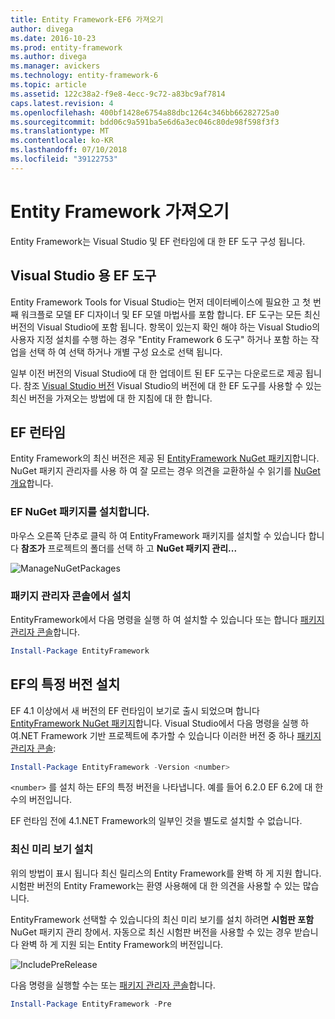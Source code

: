 ```yaml
---
title: Entity Framework-EF6 가져오기
author: divega
ms.date: 2016-10-23
ms.prod: entity-framework
ms.author: divega
ms.manager: avickers
ms.technology: entity-framework-6
ms.topic: article
ms.assetid: 122c38a2-f9e8-4ecc-9c72-a83bc9af7814
caps.latest.revision: 4
ms.openlocfilehash: 400bf1428e6754a88dbc1264c346bb66282725a0
ms.sourcegitcommit: bdd06c9a591ba5e6d6a3ec046c80de98f598f3f3
ms.translationtype: MT
ms.contentlocale: ko-KR
ms.lasthandoff: 07/10/2018
ms.locfileid: "39122753"
---
```

# <a name="get-entity-framework"></a>Entity Framework 가져오기
Entity Framework는 Visual Studio 및 EF 런타임에 대 한 EF 도구 구성 됩니다.

## <a name="ef-tools-for-visual-studio"></a>Visual Studio 용 EF 도구

Entity Framework Tools for Visual Studio는 먼저 데이터베이스에 필요한 고 첫 번째 워크플로 모델 EF 디자이너 및 EF 모델 마법사를 포함 합니다. EF 도구는 모든 최신 버전의 Visual Studio에 포함 됩니다. 항목이 있는지 확인 해야 하는 Visual Studio의 사용자 지정 설치를 수행 하는 경우 "Entity Framework 6 도구" 하거나 포함 하는 작업을 선택 하 여 선택 하거나 개별 구성 요소로 선택 됩니다.

일부 이전 버전의 Visual Studio에 대 한 업데이트 된 EF 도구는 다운로드로 제공 됩니다. 참조 [Visual Studio 버전](~/ef6/what-is-new/visual-studio.md) Visual Studio의 버전에 대 한 EF 도구를 사용할 수 있는 최신 버전을 가져오는 방법에 대 한 지침에 대 한 합니다.

## <a name="ef-runtime"></a>EF 런타임

Entity Framework의 최신 버전은 제공 된 [EntityFramework NuGet 패키지](http://nuget.org/packages/EntityFramework/)합니다. NuGet 패키지 관리자를 사용 하 여 잘 모르는 경우 의견을 교환하실 수 읽기를 [NuGet 개요](https://docs.microsoft.com/nuget/consume-packages/overview-and-workflow)합니다.

### <a name="installing-the-ef-nuget-package"></a>EF NuGet 패키지를 설치합니다.

마우스 오른쪽 단추로 클릭 하 여 EntityFramework 패키지를 설치할 수 있습니다 합니다 **참조가** 프로젝트의 폴더를 선택 하 고 **NuGet 패키지 관리...**

![ManageNuGetPackages](~/ef6/media/managenugetpackages.png)

### <a name="installing-from-package-manager-console"></a>패키지 관리자 콘솔에서 설치

EntityFramework에서 다음 명령을 실행 하 여 설치할 수 있습니다 또는 합니다 [패키지 관리자 콘솔](http://docs.nuget.org/docs/start-here/using-the-package-manager-console)합니다.

``` powershell
Install-Package EntityFramework
```

## <a name="installing-a-specific-version-of-ef"></a>EF의 특정 버전 설치

EF 4.1 이상에서 새 버전의 EF 런타임이 보기로 출시 되었으며 합니다 [EntityFramework NuGet 패키지](https://www.nuget.org/packages/EntityFramework/)합니다. Visual Studio에서 다음 명령을 실행 하 여.NET Framework 기반 프로젝트에 추가할 수 있습니다 이러한 버전 중 하나 [패키지 관리자 콘솔](http://docs.nuget.org/docs/start-here/using-the-package-manager-console):

``` powershell
Install-Package EntityFramework -Version <number>
```

`<number>` 를 설치 하는 EF의 특정 버전을 나타냅니다. 예를 들어 6.2.0 EF 6.2에 대 한 수의 버전입니다.   

EF 런타임 전에 4.1.NET Framework의 일부인 것을 별도로 설치할 수 없습니다.

### <a name="installing-the-latest-preview"></a>최신 미리 보기 설치

위의 방법이 표시 됩니다 최신 릴리스의 Entity Framework를 완벽 하 게 지원 합니다. 시험판 버전의 Entity Framework는 환영 사용해에 대 한 의견을 사용할 수 있는 많습니다.

EntityFramework 선택할 수 있습니다의 최신 미리 보기를 설치 하려면 **시험판 포함** NuGet 패키지 관리 창에서. 자동으로 최신 시험판 버전을 사용할 수 있는 경우 받습니다 완벽 하 게 지원 되는 Entity Framework의 버전입니다.

![IncludePreRelease](~/ef6/media/includeprerelease.png)

다음 명령을 실행할 수는 또는 [패키지 관리자 콘솔](http://docs.nuget.org/docs/start-here/using-the-package-manager-console)합니다.

``` powershell
Install-Package EntityFramework -Pre
```

